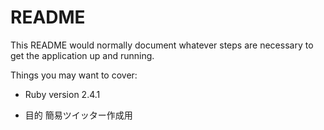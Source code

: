 # README

This README would normally document whatever steps are necessary to get the
application up and running.

Things you may want to cover:

* Ruby version
2.4.1

* 目的
簡易ツイッター作成用